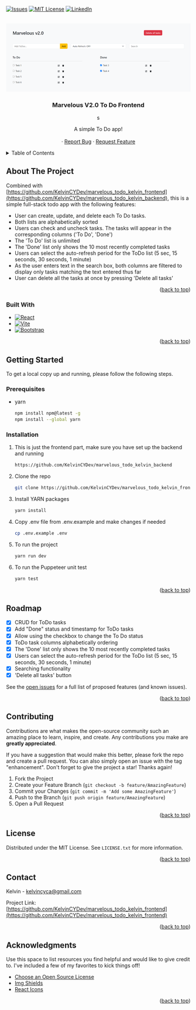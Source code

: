 <a name="readme-top"></a>
[![Issues][issues-shield]][issues-url]
[![MIT License][license-shield]][license-url]
[![LinkedIn][linkedin-shield]][linkedin-url]

<br />
<div align="center">
  <a href="https://github.com/KelvinCYDev/marvelous_todo_kelvin_frontend">
    <img src="assets/screenshot.png" alt="Logo">
  </a>

  <h3 align="center">Marvelous V2.0 To Do Frontend</h3>s

  <p align="center">
    A simple To Do app!
    <br />
    <br />
    ·
    <a href="https://github.com/KelvinCYDev/marvelous_todo_kelvin_frontend/issues">Report Bug</a>
    ·
    <a href="https://github.com/KelvinCYDev/marvelous_todo_kelvin_frontend/issues">Request Feature</a>

  </p>
</div>

<!-- TABLE OF CONTENTS -->
<details>
  <summary>Table of Contents</summary>
  <ol>
    <li>
      <a href="#about-the-project">About The Project</a>
      <ul>
        <li><a href="#built-with">Built With</a></li>
      </ul>
    </li>
    <li>
      <a href="#getting-started">Getting Started</a>
      <ul>
        <li><a href="#prerequisites">Prerequisites</a></li>
        <li><a href="#installation">Installation</a></li>
      </ul>
    </li>
    <li><a href="#roadmap">Roadmap</a></li>
    <li><a href="#contributing">Contributing</a></li>
    <li><a href="#license">License</a></li>
    <li><a href="#contact">Contact</a></li>
    <li><a href="#acknowledgments">Acknowledgments</a></li>
  </ol>
</details>

<!-- ABOUT THE PROJECT -->

## About The Project

Combined with [https://github.com/KelvinCYDev/marvelous_todo_kelvin_frontend](https://github.com/KelvinCYDev/marvelous_todo_kelvin_backend), this is a simple full-stack todo app with the following features:

- User can create, update, and delete each To Do tasks.
- Both lists are alphabetically sorted
- Users can check and uncheck tasks. The tasks will appear in the corresponding columns ('To Do', 'Done')
- The 'To Do' list is unlimited
- The 'Done' list only shows the 10 most recently completed tasks
- Users can select the auto-refresh period for the ToDo list (5 sec, 15 seconds, 30 seconds, 1 minute)
- As the user enters text in the search box, both columns are filtered to display only tasks matching the text entered thus far
- User can delete all the tasks at once by pressing 'Delete all tasks'

<p align="right">(<a href="#readme-top">back to top</a>)</p>

### Built With

- [![React][React.js]][React-url]
- [![Vite][Vite]][Vite-url]
- [![Bootstrap][Bootstrap.com]][Bootstrap-url]

<p align="right">(<a href="#readme-top">back to top</a>)</p>

<!-- GETTING STARTED -->

## Getting Started

To get a local copy up and running, please follow the following steps.

### Prerequisites

- yarn

  ```sh
  npm install npm@latest -g
  npm install --global yarn
  ```

### Installation

1. This is just the frontend part, make sure you have set up the backend and running
   ```sh
   https://github.com/KelvinCYDev/marvelous_todo_kelvin_backend
   ```
2. Clone the repo
   ```sh
   git clone https://github.com/KelvinCYDev/marvelous_todo_kelvin_frontend.git
   ```
3. Install YARN packages
   ```sh
   yarn install
   ```
4. Copy .env file from .env.example and make changes if needed
   ```sh
   cp .env.example .env
   ```
5. To run the project
   ```sh
   yarn run dev
   ```
6. To run the Puppeteer unit test
   ```sh
   yarn test
   ```

<p align="right">(<a href="#readme-top">back to top</a>)</p>

<!-- ROADMAP -->

## Roadmap

- [x] CRUD for ToDo tasks
- [x] Add "Done" status and timestamp for ToDo tasks
- [x] Allow using the checkbox to change the To Do status
- [x] ToDo task columns alphabetically ordering
- [x] The 'Done' list only shows the 10 most recently completed tasks
- [x] Users can select the auto-refresh period for the ToDo list (5 sec, 15 seconds, 30 seconds, 1 minute)
- [x] Searching functionality
- [x] 'Delete all tasks' button

See the [open issues](https://github.com/KelvinCYDev/marvelous_todo_kelvin_frontend/issues) for a full list of proposed features (and known issues).

<p align="right">(<a href="#readme-top">back to top</a>)</p>

<!-- CONTRIBUTING -->

## Contributing

Contributions are what makes the open-source community such an amazing place to learn, inspire, and create. Any contributions you make are **greatly appreciated**.

If you have a suggestion that would make this better, please fork the repo and create a pull request. You can also simply open an issue with the tag "enhancement".
Don't forget to give the project a star! Thanks again!

1. Fork the Project
2. Create your Feature Branch (`git checkout -b feature/AmazingFeature`)
3. Commit your Changes (`git commit -m 'Add some AmazingFeature'`)
4. Push to the Branch (`git push origin feature/AmazingFeature`)
5. Open a Pull Request

<p align="right">(<a href="#readme-top">back to top</a>)</p>

<!-- LICENSE -->

## License

Distributed under the MIT License. See `LICENSE.txt` for more information.

<p align="right">(<a href="#readme-top">back to top</a>)</p>

<!-- CONTACT -->

## Contact

Kelvin - kelvincyca@gmail.com

Project Link: [https://github.com/KelvinCYDev/marvelous_todo_kelvin_frontend](https://github.com/KelvinCYDev/marvelous_todo_kelvin_frontend)

<p align="right">(<a href="#readme-top">back to top</a>)</p>

<!-- ACKNOWLEDGMENTS -->

## Acknowledgments

Use this space to list resources you find helpful and would like to give credit to. I've included a few of my favorites to kick things off!

- [Choose an Open Source License](https://choosealicense.com)
- [Img Shields](https://shields.io)
- [React Icons](https://react-icons.github.io/react-icons/search)

<p align="right">(<a href="#readme-top">back to top</a>)</p>

[contributors-shield]: https://img.shields.io/github/contributors/KelvinCYDev/marvelous_todo_kelvin_frontend.svg?style=for-the-badge
[contributors-url]: https://github.com/KelvinCYDev/marvelous_todo_kelvin_frontend/graphs/contributors
[forks-shield]: https://img.shields.io/github/forks/KelvinCYDev/marvelous_todo_kelvin_frontend.svg?style=for-the-badge
[forks-url]: https://github.com/KelvinCYDev/marvelous_todo_kelvin_frontend/network/members
[stars-shield]: https://img.shields.io/github/stars/KelvinCYDev/marvelous_todo_kelvin_frontend.svg?style=for-the-badge
[stars-url]: https://github.com/KelvinCYDev/marvelous_todo_kelvin_frontend/stargazers
[issues-shield]: https://img.shields.io/github/issues/KelvinCYDev/marvelous_todo_kelvin_frontend.svg?style=for-the-badge
[issues-url]: https://github.com/KelvinCYDev/marvelous_todo_kelvin_frontend/issues
[license-shield]: https://img.shields.io/github/license/KelvinCYDev/marvelous_todo_kelvin_frontend.svg?style=for-the-badge
[license-url]: https://github.com/KelvinCYDev/marvelous_todo_kelvin_frontend/blob/master/LICENSE.txt
[linkedin-shield]: https://img.shields.io/badge/-LinkedIn-black.svg?style=for-the-badge&logo=linkedin&colorB=555
[linkedin-url]: https://linkedin.com/in/kelvincylau
[product-screenshot]: images/screenshot.png
[Vite]: https://img.shields.io/badge/vite-%23646CFF.svg?style=for-the-badge&logo=vite&logoColor=white
[Vite-url]: https://vitejs.dev/
[React.js]: https://img.shields.io/badge/React-20232A?style=for-the-badge&logo=react&logoColor=61DAFB
[React-url]: https://reactjs.org/
[Bootstrap.com]: https://img.shields.io/badge/Bootstrap-563D7C?style=for-the-badge&logo=bootstrap&logoColor=white
[Bootstrap-url]: https://getbootstrap.com
